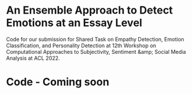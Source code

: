 # An Ensemble Approach to Detect Emotions at an Essay Level
Code for our submission for Shared Task on Empathy Detection, Emotion Classification, and Personality Detection at 12th Workshop on Computational Approaches to Subjectivity, Sentiment \&amp; Social Media Analysis at ACL 2022.

# Code - Coming soon
